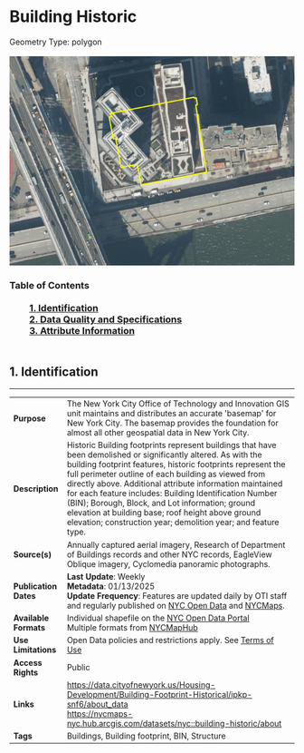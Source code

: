 # Building Historic
Geometry Type: polygon<br><br>![image](../Images/building-historic.png)

### Table of Contents<br><br>&nbsp;&nbsp;&nbsp;&nbsp;&nbsp;&nbsp;&nbsp;&nbsp;&nbsp;[**1. Identification**](#1-identification)<br>&nbsp;&nbsp;&nbsp;&nbsp;&nbsp;&nbsp;&nbsp;&nbsp;&nbsp;[**2. Data Quality and Specifications**](#2-data-quality-and-specifications)<br>&nbsp;&nbsp;&nbsp;&nbsp;&nbsp;&nbsp;&nbsp;&nbsp;&nbsp;[**3. Attribute Information**](#3-attribute-information)<br><br>
## 1. Identification
---------------------------------------------
|     |     |
| --- | --- |
**Purpose** |The New York City Office of Technology and Innovation GIS unit maintains and distributes an accurate 'basemap' for New York City. The basemap provides the foundation for almost all other geospatial data in New York City.
**Description** |Historic Building footprints represent buildings that have been demolished or significantly altered. As with the building footprint features, historic footprints represent the full perimeter outline of each building as viewed from directly above. Additional attribute information maintained for each feature includes: Building Identification Number (BIN); Borough, Block, and Lot information; ground elevation at building base; roof height above ground elevation; construction year; demolition year; and feature type.
**Source(s)** |Annually captured aerial imagery, Research of Department of Buildings records and other NYC records, EagleView Oblique imagery, Cyclomedia panoramic photographs.
**Publication Dates** |**Last Update**: Weekly<br>**Metadata**: 01/13/2025<br>**Update Frequency**: Features are updated daily by OTI staff and regularly published on [NYC Open Data](https://opendata.cityofnewyork.us/) and [NYCMaps](https://nycmaps-nyc.hub.arcgis.com/). 
**Available Formats** |Individual shapefile on the [NYC Open Data Portal](https://data.cityofnewyork.us/Housing-Development/Building-Footprint-Historical/ipkp-snf6/about_data) <br> Multiple formats from [NYCMapHub](https://nycmaps-nyc.hub.arcgis.com/datasets/nyc::building-historic/about)
**Use Limitations** |Open Data policies and restrictions apply. See [Terms of Use](http://www.nyc.gov/html/data/terms.html)
**Access Rights** |Public
**Links** |https://data.cityofnewyork.us/Housing-Development/Building-Footprint-Historical/ipkp-snf6/about_data<br> https://nycmaps-nyc.hub.arcgis.com/datasets/nyc::building-historic/about
**Tags** |Buildings, Building footprint, BIN, Structure
